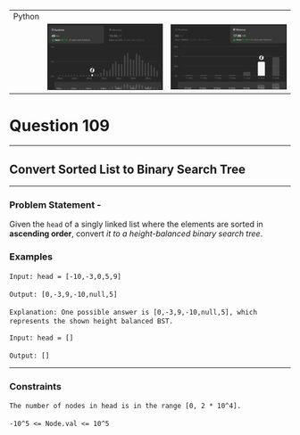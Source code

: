 ||||
|---|---|---|
|Python|
||<img src = 'https://raw.githubusercontent.com/ayush7823/sap/main/Convert-Sorted-Array-to-Binary-Search-Tree-LeetCode%20(1).png' width = 400>|<img src = 'https://raw.githubusercontent.com/ayush7823/sap/main/Convert-Sorted-Array-to-Binary-Search-Tree-LeetCode.png' width = 400>


# Question 109
****
## Convert Sorted List to Binary Search Tree

****
### Problem Statement -

Given the `head` of a singly linked list where the elements are sorted in **ascending order**, convert *it to a height-balanced
 binary search tree*.

### Examples

```
Input: head = [-10,-3,0,5,9]

Output: [0,-3,9,-10,null,5]

Explanation: One possible answer is [0,-3,9,-10,null,5], which represents the shown height balanced BST.
```
```
Input: head = []

Output: []
```
****
### Constraints
```
The number of nodes in head is in the range [0, 2 * 10^4].

-10^5 <= Node.val <= 10^5
```
